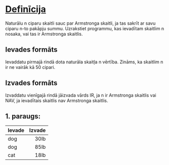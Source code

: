 
# [Definīcija](https://www.codechef.com/problems/SNAPCHAT)
Naturālu n ciparu skaitli sauc par Armstronga skaitli, ja tas sakrīt ar savu ciparu n-to pakāpju summu.
Uzrakstiet programmu, kas ievadītam skaitlim n nosaka, vai tas ir Armstronga skaitlis.

## Ievades formāts
Ievaddatu pirmajā rindā dota naturāla skaitļa n vērtība. Zināms, ka skaitlim n ir ne vairāk kā 50 cipari.

## Izvades formāts
Izvaddatu vienīgajā rindā jāizvada vārds IR, ja n ir Armstronga skaitlis vai NAV, ja ievadītais skaitlis nav Armstronga skaitlis.


## 1. paraugs:
| Ievade | Izvade | 
|--------|-------:|
| dog    | 30lb   | 
| dog    | 85lb   | 
| cat    | 18lb   | 
